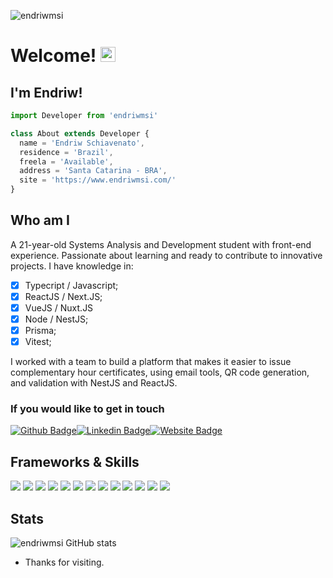 <p align="left"> <img src="https://komarev.com/ghpvc/?username=endriwmsi&label=Profile%20views&color=0e75b6&style=flat" alt="endriwmsi" /> </p>

# Welcome! <img src="https://github.com/TheDudeThatCode/TheDudeThatCode/blob/master/Assets/Earth.gif" width="24px">


## I'm Endriw!

```js
import Developer from 'endriwmsi'

class About extends Developer {
  name = 'Endriw Schiavenato',
  residence = 'Brazil',
  freela = 'Available',
  address = 'Santa Catarina - BRA',
  site = 'https://www.endriwmsi.com/'
}
```

## Who am I

A 21-year-old Systems Analysis and Development student with front-end experience. Passionate about learning and ready to contribute to innovative projects. I have knowledge in:
- [x] Typecript / Javascript;
- [x] ReactJS / Next.JS;
- [x] VueJS / Nuxt.JS
- [x] Node / NestJS;
- [x] Prisma; 
- [x] Vitest;

I worked with a team to build a platform that makes it easier to issue complementary hour certificates, using email tools, QR code generation, and validation with NestJS and ReactJS.

### If you would like to get in touch
[![Github Badge](https://img.shields.io/badge/-Github-000?style=flat-square&logo=Github&logoColor=white&link=LINK_GIT)](https://github.com/endriwmsi)[![Linkedin Badge](https://img.shields.io/badge/-LinkedIn-blue?style=flat-square&logo=Linkedin&logoColor=white&link=LINK_LINKEDIN)](https://www.linkedin.com/in/endriwmsi/)[![Website Badge](https://img.shields.io/badge/-Website-A3E63500DC82?style=flat-square&logo=CircuitVerse&logoColor=white&link=LINK_WEBSITE)](https://www.endriwmsi.com/)

## Frameworks & Skills
<img src="https://img.shields.io/badge/javascript-20232A?style=for-the-badge&logo=javascript&logoColor=whit" /> <img src="https://img.shields.io/badge/typescript-20232A?style=for-the-badge&logo=typescript&logoColor=whit" /> <img src="https://img.shields.io/badge/dart-20232A?style=for-the-badge&logo=dart&logoColor=0175C2" /> <img src="https://img.shields.io/badge/Firebase-20232A?style=for-the-badge&logo=firebase&logoColor=DD2C00" /> <img src="https://img.shields.io/badge/Flutter-20232A?style=for-the-badge&logo=flutter&logoColor=02569B" /> <img src="https://img.shields.io/badge/React-20232A?style=for-the-badge&logo=react&logoColor=61DAFB" /> <img src="https://img.shields.io/badge/Nextjs-20232A?style=for-the-badge&logo=Next.js&logoColor=white" /> <img src="https://img.shields.io/badge/vuejs-20232A?style=for-the-badge&logo=Vue.js&logoColor=4FC08D" /> <img src="https://img.shields.io/badge/NuxtJs-20232A?style=for-the-badge&logo=Nuxt.js&logoColor=00DC82" /> <img src="https://img.shields.io/badge/tailwindcss-20232A?style=for-the-badge&logo=tailwindcss&logoColor=06B6D4" /> <img src="https://img.shields.io/badge/Styled--components-20232A?style=for-the-badge&logo=styled-components&logoColor=DB7093" /> <img src="https://img.shields.io/badge/Radix-20232A?style=for-the-badge&logo=RadixUi&logoColor=#161618" /> <img src="https://img.shields.io/badge/Shadcn-20232A?style=for-the-badge&logo=ShadcnUI&logoColor=#000000" /> 


## Stats
![endriwmsi GitHub stats](https://github-readme-stats.vercel.app/api?username=endriwmsi&show_icons=true&theme=dracula)


- Thanks for visiting.
